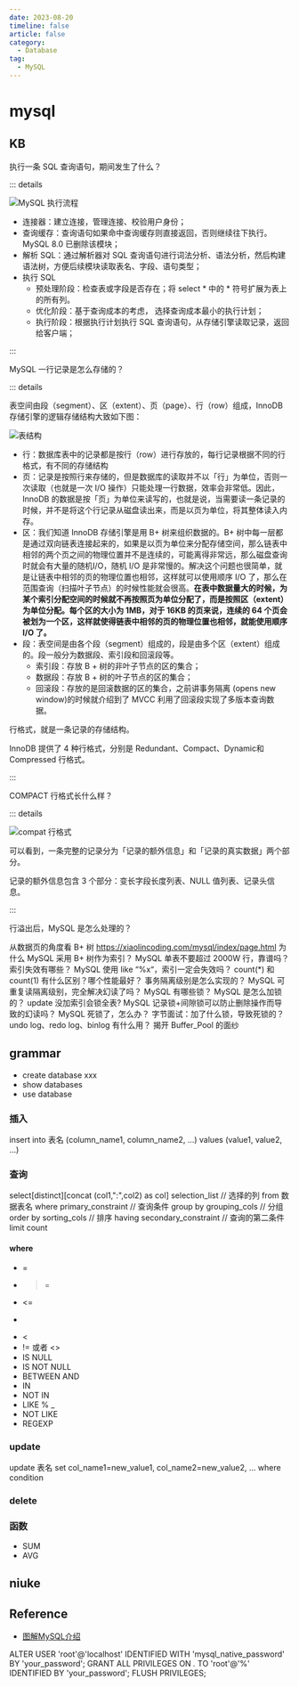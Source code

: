```yaml
---
date: 2023-08-20
timeline: false
article: false
category:
  - Database
tag:
  - MySQL
---
```


# mysql

## KB

执行一条 SQL 查询语句，期间发生了什么？

::: details

![MySQL 执行流程](https://cdn.alomerry.com/blog/assets/img/notes/database/mysql/mysql-query.webp)

- 连接器：建立连接，管理连接、校验用户身份；
- 查询缓存：查询语句如果命中查询缓存则直接返回，否则继续往下执行。MySQL 8.0 已删除该模块；
- 解析 SQL：通过解析器对 SQL 查询语句进行词法分析、语法分析，然后构建语法树，方便后续模块读取表名、字段、语句类型；
- 执行 SQL
  - 预处理阶段：检查表或字段是否存在；将 select * 中的 * 符号扩展为表上的所有列。
  - 优化阶段：基于查询成本的考虑， 选择查询成本最小的执行计划；
  - 执行阶段：根据执行计划执行 SQL 查询语句，从存储引擎读取记录，返回给客户端；

:::

MySQL 一行记录是怎么存储的？

::: details

表空间由段（segment）、区（extent）、页（page）、行（row）组成，InnoDB存储引擎的逻辑存储结构大致如下图：

![表结构](https://cdn.alomerry.com/blog/assets/img/notes/database/mysql/table-struct.webp)

- 行：数据库表中的记录都是按行（row）进行存放的，每行记录根据不同的行格式，有不同的存储结构
- 页：记录是按照行来存储的，但是数据库的读取并不以「行」为单位，否则一次读取（也就是一次 I/O 操作）只能处理一行数据，效率会非常低。因此，InnoDB 的数据是按「页」为单位来读写的，也就是说，当需要读一条记录的时候，并不是将这个行记录从磁盘读出来，而是以页为单位，将其整体读入内存。
- 区：我们知道 InnoDB 存储引擎是用 B+ 树来组织数据的。B+ 树中每一层都是通过双向链表连接起来的，如果是以页为单位来分配存储空间，那么链表中相邻的两个页之间的物理位置并不是连续的，可能离得非常远，那么磁盘查询时就会有大量的随机I/O，随机 I/O 是非常慢的。解决这个问题也很简单，就是让链表中相邻的页的物理位置也相邻，这样就可以使用顺序 I/O 了，那么在范围查询（扫描叶子节点）的时候性能就会很高。**在表中数据量大的时候，为某个索引分配空间的时候就不再按照页为单位分配了，而是按照区（extent）为单位分配。每个区的大小为 1MB，对于 16KB 的页来说，连续的 64 个页会被划为一个区，这样就使得链表中相邻的页的物理位置也相邻，就能使用顺序 I/O 了。**
- 段：表空间是由各个段（segment）组成的，段是由多个区（extent）组成的。段一般分为数据段、索引段和回滚段等。
  - 索引段：存放 B + 树的非叶子节点的区的集合；
  - 数据段：存放 B + 树的叶子节点的区的集合；
  - 回滚段：存放的是回滚数据的区的集合，之前讲事务隔离 (opens new window)的时候就介绍到了 MVCC 利用了回滚段实现了多版本查询数据。

行格式，就是一条记录的存储结构。

InnoDB 提供了 4 种行格式，分别是 Redundant、Compact、Dynamic和 Compressed 行格式。



:::

COMPACT 行格式长什么样？

::: details

![compat 行格式](https://cdn.alomerry.com/blog/assets/img/notes/database/mysql/COMPACT-row-format.webp)

可以看到，一条完整的记录分为「记录的额外信息」和「记录的真实数据」两个部分。

记录的额外信息包含 3 个部分：变长字段长度列表、NULL 值列表、记录头信息。

:::

行溢出后，MySQL 是怎么处理的？

从数据页的角度看 B+ 树 https://xiaolincoding.com/mysql/index/page.html
为什么 MySQL 采用 B+ 树作为索引？
MySQL 单表不要超过 2000W 行，靠谱吗？
索引失效有哪些？
MySQL 使用 like “%x“，索引一定会失效吗？
count(*) 和 count(1) 有什么区别？哪个性能最好？
事务隔离级别是怎么实现的？
MySQL 可重复读隔离级别，完全解决幻读了吗？
MySQL 有哪些锁？
MySQL 是怎么加锁的？
update 没加索引会锁全表?
MySQL 记录锁+间隙锁可以防止删除操作而导致的幻读吗？
MySQL 死锁了，怎么办？
字节面试：加了什么锁，导致死锁的？
undo log、redo log、binlog 有什么用？
揭开 Buffer_Pool 的面纱

## grammar

- create database xxx
- show databases
- use database

### 插入

insert into 表名 (column_name1, column_name2, ...) values (value1, value2, ...)

### 查询

select[distinct][concat (col1,":",col2) as col] selection_list // 选择的列 from 数据表名 where primary_constraint // 查询条件 group by grouping_cols // 分组 order by sorting_cols // 排序 having secondary_constraint // 查询的第二条件 limit count

#### where

- =
- >=
- <=
- >
- <
- != 或者 <>
- IS NULL
- IS NOT NULL
- BETWEEN AND
- IN
- NOT IN
- LIKE % _
- NOT LIKE
- REGEXP

### update

update 表名 set col_name1=new_value1, col_name2=new_value2, ... where condition

### delete

### 函数

- SUM
- AVG

## niuke



## Reference

- [图解MySQL介绍](https://xiaolincoding.com/mysql/)


ALTER USER 'root'@'localhost' IDENTIFIED WITH 'mysql_native_password' BY 'your_password';
GRANT ALL PRIVILEGES ON *.* TO 'root'@'%' IDENTIFIED BY 'your_password';
FLUSH PRIVILEGES;
